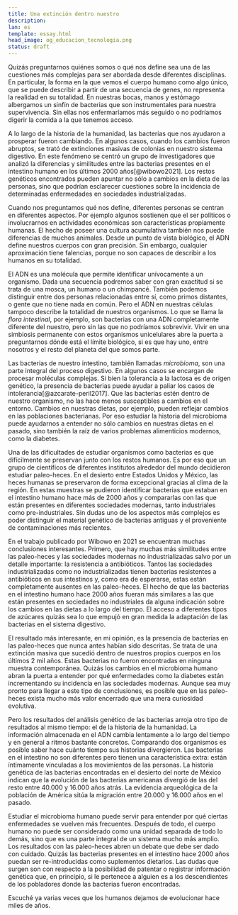 ```yaml
---
title: Una extinción dentro nuestro
description: 
lan: es
template: essay.html
head_image: og_educacion_tecnologia.png
status: draft
---
```


Quizás preguntarnos quiénes somos o qué nos define sea una de las cuestiones más complejas para ser abordada desde diferentes disciplinas. En particular, la forma en la que vemos el cuerpo humano como algo único, que se puede describir a partir de una secuencia de genes, no representa la realidad en su totalidad. En nuestras bocas, manos y estómago albergamos un sinfín de bacterias que son instrumentales para nuestra supervivencia. Sin ellas nos enfermaríamos más seguido o no podríamos digerir la comida a la que tenemos acceso. 

A lo largo de la historia de la humanidad, las bacterias que nos ayudaron a prosperar fueron cambiando. En algunos casos, cuando los cambios fueron abruptos, se trató de extinciones masivas de colonias en nuestro sistema digestivo. En este fenómeno se centró un grupo de investigadores que analizó la diferencias y similitudes entre las bacterias presentes en el intestino humano en los últimos 2000 años[@wibowo2021]. Los restos genéticos encontrados pueden apuntar no sólo a cambios en la dieta de las personas, sino que podrían esclarecer cuestiones sobre la incidencia de determinadas enfermedades en sociedades industrializadas.  

Cuando nos preguntamos qué nos define, diferentes personas se centran en diferentes aspectos. Por ejemplo algunos sostienen que el ser políticos o involucrarnos en actividades económicas son características propiamente humanas. El hecho de poseer una cultura acumulativa también nos puede diferencias de muchos animales. Desde un punto de vista biológico, el ADN define nuestros cuerpos con gran precisión. Sin embargo, cualquier aproximación tiene falencias, porque no son capaces de describir a los humanos en su totalidad. 

El ADN es una molécula que permite identificar unívocamente a un organismo. Dada una secuencia podremos saber con gran exactitud si se trata de una mosca, un humano o un chimpancé. También podemos distinguir entre dos personas relacionadas entre sí, como primos distantes, o gente que no tiene nada en común. Pero el ADN en nuestras células tampoco describe la totalidad de nuestros organismos. Lo que se llama la *flora intestinal*, por ejemplo, son bacterias con una ADN completamente diferente del nuestro, pero sin las que no podríamos sobrevivir. Vivir en una simbiosis permanente con estos organismos unicelulares abre la puerta a preguntarnos dónde está el límite biológico, si es que hay uno, entre nosotros y el resto del planeta del que somos parte. 

Las bacterias de nuestro intestino, también llamadas *microbioma*, son una parte integral del proceso digestivo. En algunos casos se encargan de procesar moléculas complejas. Si bien la tolerancia a la lactosa es de origen genético, la presencia de bacterias puede ayudar a paliar los casos de intolerancia[@azcarate-peril2017]. Que las bacterias estén dentro de nuestro organismo, no las hace menos susceptibles a cambios en el entorno. Cambios en nuestras dietas, por ejemplo, pueden reflejar cambios en las poblaciones bacterianas. Por eso estudiar la historia del microbioma puede ayudarnos a entender no sólo cambios en nuestras dietas en el pasado, sino también la raíz de varios problemas alimenticios modernos, como la diabetes. 

Una de las dificultades de estudiar organismos como bacterias es que difícilmente se preservan junto con los restos humanos. Es por eso que un grupo de científicos de diferentes institutos alrededor del mundo decidieron estudiar paleo-heces. En el desierto entre Estados Unidos y México, las heces humanas se preservaron de forma excepcional gracias al clima de la región. En estas muestras se pudieron identificar bacterias que estaban en el intestino humano hace más de 2000 años y compararlas con las que están presentes en diferentes sociedades modernas, tanto industriales como pre-industriales. Sin dudas uno de los aspectos más complejos es poder distinguir el material genético de bacterias antiguas y el proveniente de contaminaciones más recientes. 

En el trabajo publicado por Wibowo en 2021 se encuentran muchas conclusiones interesantes. Primero, que hay muchas más similitudes entre las paleo-heces y las sociedades modernas no industrializadas salvo por un detalle importante: la resistencia a antibióticos. Tantos las sociedades industrializadas como no industrializadas tienen bacterias resistentes a antibióticos en sus intestinos y, como era de esperarse, estas están completamente ausentes en las paleo-heces. El hecho de que las bacterias en el intestino humano hace 2000 años fueran más similares a las que están presentes en sociedades no industriales da alguna indicación sobre los cambios en las dietas a lo largo del tiempo. El acceso a diferentes tipos de azúcares quizás sea lo que empujó en gran medida la adaptación de las bacterias en el sistema digestivo. 

El resultado más interesante, en mi opinión, es la presencia de bacterias en las paleo-heces que nunca antes habían sido descritas. Se trata de una extinción masiva que sucedió dentro de nuestros propios cuerpos en los últimos 2 mil años. Estas bacterias no fueron encontradas en ninguna muestra contemporánea. Quizás los cambios en el microbioma humano abran la puerta a entender por qué enfermedades como la diabetes están incrementando su incidencia en las sociedades modernas. Aunque sea muy pronto para llegar a este tipo de conclusiones, es posible que en las paleo-heces exista mucho más valor encerrado que una mera curiosidad evolutiva. 

Pero los resultados del análisis genético de las bacterias arroja otro tipo de resultados al mismo tiempo: el de la historia de la humanidad. La información almacenada en el ADN cambia lentamente a lo largo del tiempo y en general a ritmos bastante concretos. Comparando dos organismos es posible saber hace cuánto tiempo sus historias divergieron. Las bacterias en el intestino no son diferentes pero tienen una característica extra: están íntimamente vinculadas a los movimientos de las personas. La historia genética de las bacterias encontradas en el desierto del norte de México indican que la evolución de las bacterias americanas divergió de las del resto entre 40.000 y 16.000 años atrás. La evidencia arqueológica de la población de América sitúa la migración entre 20.000 y 16.000 años en el pasado. 

Estudiar el microbioma humano puede servir para entender por qué ciertas enfermedades se vuelven más frecuentes. Después de todo, el cuerpo humano no puede ser considerado como una unidad separada de todo lo demás, sino que es una parte integral de un sistema mucho más amplio. Los resultados con las paleo-heces abren un debate que debe ser dado con cuidado. Quizás las bacterias presentes en el intestino hace 2000 años puedan ser re-introducidas como suplementos dietarios. Las dudas que surgen son con respecto a la posibilidad de patentar o registrar información genética que, en principio, si le pertenece a alguien es a los descendientes de los pobladores donde las bacterias fueron encontradas. 

Escuché ya varias veces que los humanos dejamos de evolucionar hace miles de años. 